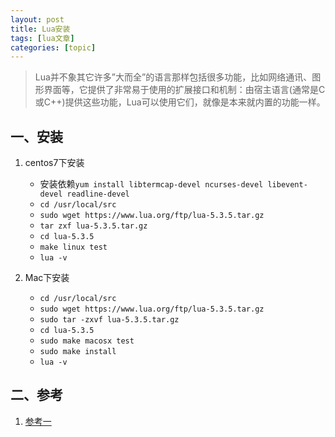 ```yaml
---
layout: post
title: Lua安装 
tags: [lua文章]
categories: [topic]
---
```

<blockquote>
<p>Lua并不象其它许多”大而全”的语言那样包括很多功能，比如网络通讯、图形界面等，它提供了非常易于使用的扩展接口和机制：由宿主语言(通常是C或C++)提供这些功能，Lua可以使用它们，就像是本来就内置的功能一样。</p>
</blockquote>


<h2 id="一、安装"><a href="#一、安装" class="headerlink" title="一、安装"></a>一、安装</h2><ol>
<li><p>centos7下安装</p>
<ul>
<li>安装依赖<code>yum install libtermcap-devel ncurses-devel libevent-devel readline-devel</code></li>
<li><code>cd /usr/local/src</code></li>
<li><code>sudo wget https://www.lua.org/ftp/lua-5.3.5.tar.gz</code></li>
<li><code>tar zxf lua-5.3.5.tar.gz</code></li>
<li><code>cd lua-5.3.5</code></li>
<li><code>make linux test</code></li>
<li><code>lua -v</code></li>
</ul>
</li>
<li><p>Mac下安装</p>
<ul>
<li><code>cd /usr/local/src</code></li>
<li><code>sudo wget https://www.lua.org/ftp/lua-5.3.5.tar.gz</code></li>
<li><code>sudo tar -zxvf lua-5.3.5.tar.gz</code></li>
<li><code>cd lua-5.3.5</code></li>
<li><code>sudo make macosx test</code></li>
<li><code>sudo make install</code></li>
<li><code>lua -v</code></li>
</ul>
</li>
</ol>
<h2 id="二、参考"><a href="#二、参考" class="headerlink" title="二、参考"></a>二、参考</h2><ol>
<li><a href="https://www.lua.org/" target="_blank" rel="noopener noreferrer">参考一</a></li>
</ol>